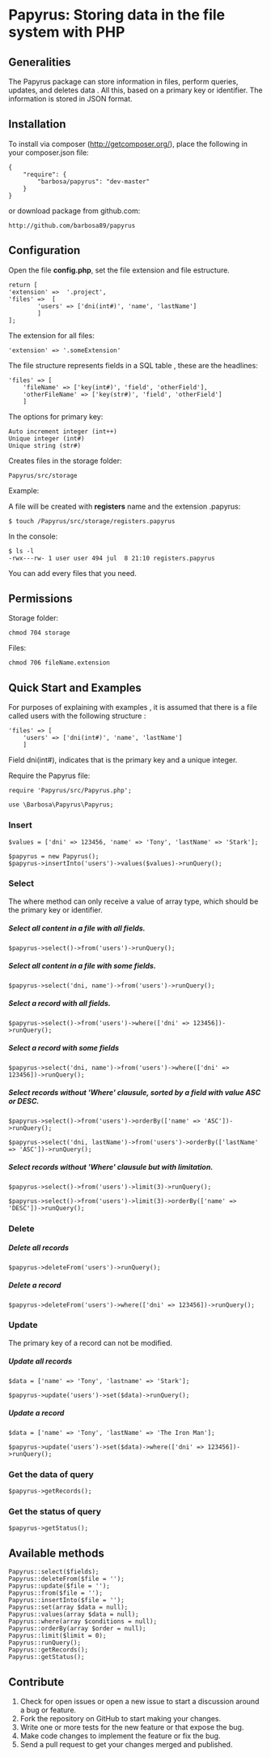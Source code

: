 # Papyrus: Storing data in the file system with PHP

## Generalities


The Papyrus package can store information in files, perform queries, updates, and deletes data . All this, based on a primary key or identifier. The information is stored in JSON format.

## Installation

To install via composer (http://getcomposer.org/), place the following in your composer.json file:

    {
        "require": {
            "barbosa/papyrus": "dev-master"
        }
    }

or download package from github.com:

    http://github.com/barbosa89/papyrus

## Configuration

Open the file **config.php**, set the file extension and file estructure. 

	return [
	'extension'	=>	'.project',
	'files' =>	[
			'users' => ['dni(int#)', 'name', 'lastName']
			]
	];

The extension for all files:

    'extension' => '.someExtension'


The file structure represents fields in a SQL table , these are the headlines:

    'files' => [
		'fileName' => ['key(int#)', 'field', 'otherField'],
        'otherFileName' => ['key(str#)', 'field', 'otherField']
		]

The options for primary key:

	Auto increment integer (int++)
	Unique integer (int#)
	Unique string (str#)

Creates files in the storage folder:
   
    Papyrus/src/storage 

Example:

A file will be created with **registers** name and the extension .papyrus:

    $ touch /Papyrus/src/storage/registers.papyrus

In the console:

	$ ls -l
    -rwx---rw- 1 user user 494 jul  8 21:10 registers.papyrus

You can add every files that you need.

## Permissions

Storage folder: 

    chmod 704 storage

Files: 

    chmod 706 fileName.extension

## Quick Start and Examples

For purposes of explaining with examples , it is assumed that there is a file called users with the following structure :

    'files' => [
		'users' => ['dni(int#)', 'name', 'lastName']
		]

Field dni(int#), indicates that is the primary key and a unique integer.

Require the Papyrus file:

    require 'Papyrus/src/Papyrus.php';

    use \Barbosa\Papyrus\Papyrus;

### Insert


    $values = ['dni' => 123456, 'name' => 'Tony', 'lastName' => 'Stark'];

    $papyrus = new Papyrus();
    $papyrus->insertInto('users')->values($values)->runQuery();


### Select

The where method can only receive a value of array type, which should be the primary key or identifier.

##### Select all content in a file with all fields.


    $papyrus->select()->from('users')->runQuery();


##### Select all content in a file with some fields.


    $papyrus->select('dni, name')->from('users')->runQuery();


##### Select a record with all fields.


    $papyrus->select()->from('users')->where(['dni' => 123456])->runQuery();


##### Select a record with some fields 


    $papyrus->select('dni, name')->from('users')->where(['dni' => 123456])->runQuery();

 
##### Select records without 'Where' clausule, sorted by a field with value ASC or DESC.


    $papyrus->select()->from('users')->orderBy(['name' => 'ASC'])->runQuery();

    $papyrus->select('dni, lastName')->from('users')->orderBy(['lastName' => 'ASC'])->runQuery();


##### Select records without 'Where' clausule but with limitation.


    $papyrus->select()->from('users')->limit(3)->runQuery();

    $papyrus->select()->from('users')->limit(3)->orderBy(['name' => 'DESC'])->runQuery();


### Delete

##### Delete all records 


    $papyrus->deleteFrom('users')->runQuery();


##### Delete a record


    $papyrus->deleteFrom('users')->where(['dni' => 123456])->runQuery();


### Update

The primary key of a record can not be modified.

##### Update all records


    $data = ['name' => 'Tony', 'lastname' => 'Stark'];

    $papyrus->update('users')->set($data)->runQuery();


##### Update a record


    $data = ['name' => 'Tony', 'lastName' => 'The Iron Man'];

    $papyrus->update('users')->set($data)->where(['dni' => 123456])->runQuery();

### Get the data of query


    $papyrus->getRecords();


### Get the status of query


    $papyrus->getStatus();


## Available methods


    Papyrus::select($fields);
    Papyrus::deleteFrom($file = '');
    Papyrus::update($file = '');            
    Papyrus::from($file = '');
    Papyrus::insertInto($file = '');
    Papyrus::set(array $data = null);
    Papyrus::values(array $data = null);
    Papyrus::where(array $conditions = null);
    Papyrus::orderBy(array $order = null);
    Papyrus::limit($limit = 0);
    Papyrus::runQuery();
    Papyrus::getRecords();
    Papyrus::getStatus();


## Contribute
1. Check for open issues or open a new issue to start a discussion around a bug or feature.
2. Fork the repository on GitHub to start making your changes.
3. Write one or more tests for the new feature or that expose the bug.
4. Make code changes to implement the feature or fix the bug.
5. Send a pull request to get your changes merged and published.